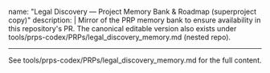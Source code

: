 name: "Legal Discovery — Project Memory Bank & Roadmap (superproject copy)"
description: |
  Mirror of the PRP memory bank to ensure availability in this repository's PR.
  The canonical editable version also exists under tools/prps-codex/PRPs/legal_discovery_memory.md (nested repo).

---

See tools/prps-codex/PRPs/legal_discovery_memory.md for the full content.

